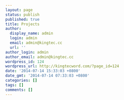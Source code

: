 ```yaml
---
layout: page
status: publish
published: true
title: Projects
author:
  display_name: admin
  login: admin
  email: admin@kingtec.cc
  url: ''
author_login: admin
author_email: admin@kingtec.cc
wordpress_id: 124
wordpress_url: http://kingtecword.com/?page_id=124
date: '2014-07-14 15:33:03 +0800'
date_gmt: '2014-07-14 07:33:03 +0800'
categories: []
tags: []
comments: []
---
```


